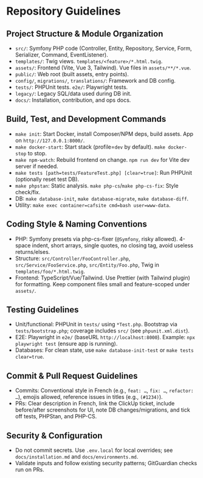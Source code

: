 # Repository Guidelines

## Project Structure & Module Organization
- `src/`: Symfony PHP code (Controller, Entity, Repository, Service, Form, Serializer, Command, EventListener).
- `templates/`: Twig views. `templates/<feature>/*.html.twig`.
- `assets/`: Frontend (Vite, Vue 3, Tailwind). Vue files in `assets/**/*.vue`.
- `public/`: Web root (built assets, entry points).
- `config/`, `migrations/`, `translations/`: Framework and DB config.
- `tests/`: PHPUnit tests. `e2e/`: Playwright tests.
- `legacy/`: Legacy SQL/data used during DB init.
- `docs/`: Installation, contribution, and ops docs.

## Build, Test, and Development Commands
- `make init`: Start Docker, install Composer/NPM deps, build assets. App on `http://127.0.0.1:8000/`.
- `make docker-start`: Start stack (profile=`dev` by default). `make docker-stop` to stop.
- `make npm-watch`: Rebuild frontend on change. `npm run dev` for Vite dev server if needed.
- `make tests [path=tests/FeatureTest.php] [clear=true]`: Run PHPUnit (optionally reset test DB).
- `make phpstan`: Static analysis. `make php-cs`/`make php-cs-fix`: Style check/fix.
- DB: `make database-init`, `make database-migrate`, `make database-diff`.
- Utility: `make exec container=cafsite cmd=bash user=www-data`.

## Coding Style & Naming Conventions
- PHP: Symfony presets via php-cs-fixer (`@Symfony`, risky allowed). 4-space indent, short arrays, single quotes, no closing tag, avoid useless returns/elses.
- Structure: `src/Controller/FooController.php`, `src/Service/FooService.php`, `src/Entity/Foo.php`, Twig in `templates/foo/*.html.twig`.
- Frontend: TypeScript/Vue/Tailwind. Use Prettier (with Tailwind plugin) for formatting. Keep component files small and feature-scoped under `assets/`.

## Testing Guidelines
- Unit/functional: PHPUnit in `tests/` using `*Test.php`. Bootstrap via `tests/bootstrap.php`; coverage includes `src/` (see `phpunit.xml.dist`).
- E2E: Playwright in `e2e/` (baseURL `http://localhost:8000`). Example: `npx playwright test` (ensure app is running).
- Databases: For clean state, use `make database-init-test` or `make tests clear=true`.

## Commit & Pull Request Guidelines
- Commits: Conventional style in French (e.g., `feat: …`, `fix: …`, `refactor: …`), emojis allowed, reference issues in titles (e.g., `(#1234)`).
- PRs: Clear description in French, link the ClickUp ticket, include before/after screenshots for UI, note DB changes/migrations, and tick off tests, PHPStan, and PHP-CS.

## Security & Configuration
- Do not commit secrets. Use `.env.local` for local overrides; see `docs/installation.md` and `docs/environments.md`.
- Validate inputs and follow existing security patterns; GitGuardian checks run on PRs.
